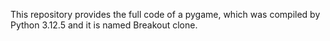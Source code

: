 This repository provides the full code of a pygame, which was compiled by Python 3.12.5 and it is named Breakout clone.
